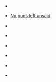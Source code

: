 
- [](/2020/02/1227051848340627456/)

- [No puns left unsaid](/2018/12/no-puns-left-unsaid/)

- [](/2016/11/10155098754223912/)

- [](/2016/10/10155030912533912/)

- [](/2016/10/10154999256248912/)

- [](/2016/06/10154650138623912/)

- [](/2016/04/721318704013647872/)

- [](/2014/12/10153412274373912/)
